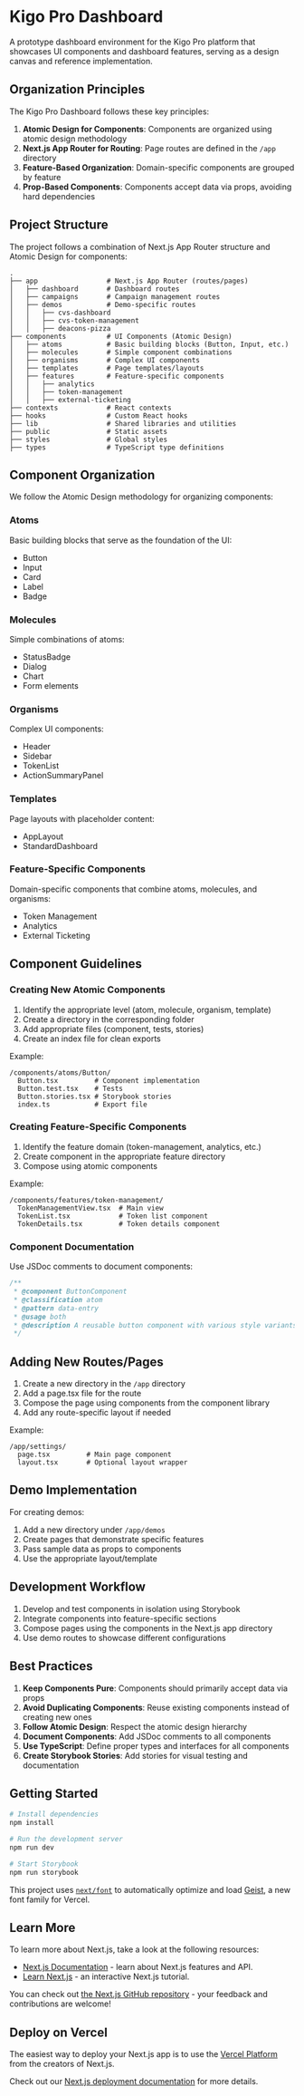 # Kigo Pro Dashboard

A prototype dashboard environment for the Kigo Pro platform that showcases UI components and dashboard features, serving as a design canvas and reference implementation.

## Organization Principles

The Kigo Pro Dashboard follows these key principles:

1. **Atomic Design for Components**: Components are organized using atomic design methodology
2. **Next.js App Router for Routing**: Page routes are defined in the `/app` directory
3. **Feature-Based Organization**: Domain-specific components are grouped by feature
4. **Prop-Based Components**: Components accept data via props, avoiding hard dependencies

## Project Structure

The project follows a combination of Next.js App Router structure and Atomic Design for components:

```
.
├── app                 # Next.js App Router (routes/pages)
│   ├── dashboard       # Dashboard routes
│   ├── campaigns       # Campaign management routes
│   ├── demos           # Demo-specific routes
│   │   ├── cvs-dashboard
│   │   ├── cvs-token-management 
│   │   ├── deacons-pizza
├── components          # UI Components (Atomic Design)
│   ├── atoms           # Basic building blocks (Button, Input, etc.)
│   ├── molecules       # Simple component combinations
│   ├── organisms       # Complex UI components
│   ├── templates       # Page templates/layouts
│   ├── features        # Feature-specific components
│   │   ├── analytics
│   │   ├── token-management
│   │   ├── external-ticketing
├── contexts            # React contexts
├── hooks               # Custom React hooks
├── lib                 # Shared libraries and utilities
├── public              # Static assets
├── styles              # Global styles
├── types               # TypeScript type definitions
```

## Component Organization

We follow the Atomic Design methodology for organizing components:

### Atoms
Basic building blocks that serve as the foundation of the UI:
- Button
- Input
- Card
- Label
- Badge

### Molecules
Simple combinations of atoms:
- StatusBadge
- Dialog
- Chart
- Form elements

### Organisms
Complex UI components:
- Header
- Sidebar
- TokenList
- ActionSummaryPanel

### Templates
Page layouts with placeholder content:
- AppLayout
- StandardDashboard

### Feature-Specific Components
Domain-specific components that combine atoms, molecules, and organisms:
- Token Management
- Analytics
- External Ticketing

## Component Guidelines

### Creating New Atomic Components

1. Identify the appropriate level (atom, molecule, organism, template)
2. Create a directory in the corresponding folder
3. Add appropriate files (component, tests, stories)
4. Create an index file for clean exports

Example:
```
/components/atoms/Button/
  Button.tsx         # Component implementation
  Button.test.tsx    # Tests
  Button.stories.tsx # Storybook stories
  index.ts           # Export file
```

### Creating Feature-Specific Components

1. Identify the feature domain (token-management, analytics, etc.)
2. Create component in the appropriate feature directory
3. Compose using atomic components

Example:
```
/components/features/token-management/
  TokenManagementView.tsx  # Main view
  TokenList.tsx            # Token list component
  TokenDetails.tsx         # Token details component
```

### Component Documentation

Use JSDoc comments to document components:

```typescript
/**
 * @component ButtonComponent
 * @classification atom
 * @pattern data-entry
 * @usage both
 * @description A reusable button component with various style variants
 */
```

## Adding New Routes/Pages

1. Create a new directory in the `/app` directory
2. Add a page.tsx file for the route
3. Compose the page using components from the component library
4. Add any route-specific layout if needed

Example:
```
/app/settings/
  page.tsx         # Main page component
  layout.tsx       # Optional layout wrapper
```

## Demo Implementation

For creating demos:

1. Add a new directory under `/app/demos`
2. Create pages that demonstrate specific features
3. Pass sample data as props to components
4. Use the appropriate layout/template

## Development Workflow

1. Develop and test components in isolation using Storybook
2. Integrate components into feature-specific sections
3. Compose pages using the components in the Next.js app directory
4. Use demo routes to showcase different configurations

## Best Practices

1. **Keep Components Pure**: Components should primarily accept data via props
2. **Avoid Duplicating Components**: Reuse existing components instead of creating new ones
3. **Follow Atomic Design**: Respect the atomic design hierarchy
4. **Document Components**: Add JSDoc comments to all components
5. **Use TypeScript**: Define proper types and interfaces for all components
6. **Create Storybook Stories**: Add stories for visual testing and documentation

## Getting Started

```bash
# Install dependencies
npm install

# Run the development server
npm run dev

# Start Storybook
npm run storybook
```

This project uses [`next/font`](https://nextjs.org/docs/app/building-your-application/optimizing/fonts) to automatically optimize and load [Geist](https://vercel.com/font), a new font family for Vercel.

## Learn More

To learn more about Next.js, take a look at the following resources:

- [Next.js Documentation](https://nextjs.org/docs) - learn about Next.js features and API.
- [Learn Next.js](https://nextjs.org/learn) - an interactive Next.js tutorial.

You can check out [the Next.js GitHub repository](https://github.com/vercel/next.js) - your feedback and contributions are welcome!

## Deploy on Vercel

The easiest way to deploy your Next.js app is to use the [Vercel Platform](https://vercel.com/new?utm_medium=default-template&filter=next.js&utm_source=create-next-app&utm_campaign=create-next-app-readme) from the creators of Next.js.

Check out our [Next.js deployment documentation](https://nextjs.org/docs/app/building-your-application/deploying) for more details.
